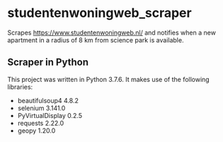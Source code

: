 # studentenwoningweb_scraper
Scrapes https://www.studentenwoningweb.nl/ and notifies when a new apartment in a radius of 8 km from science park is available.

## Scraper in Python
This project was written in Python 3.7.6. It makes use of the following libraries:
- beautifulsoup4 4.8.2
- selenium 3.141.0
- PyVirtualDisplay 0.2.5
- requests 2.22.0
- geopy 1.20.0
